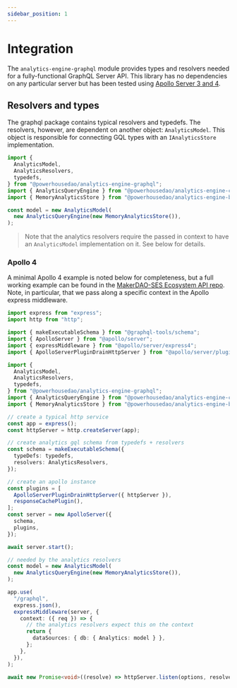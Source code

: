```yaml
---
sidebar_position: 1
---
```


# Integration

The `analytics-engine-graphql` module provides types and resolvers needed for a fully-functional GraphQL Server API. This library has no dependencies on any particular server but has been tested using [Apollo Server 3 and 4](https://www.apollographql.com/docs/apollo-server).

## Resolvers and types

The graphql package contains typical resolvers and typedefs. The resolvers, however, are dependent on another object: `AnalyticsModel`. This object is responsible for connecting GQL types with an `IAnalyticsStore` implementation.

```typescript
import {
  AnalyticsModel,
  AnalyticsResolvers,
  typedefs,
} from "@powerhousedao/analytics-engine-graphql";
import { AnalyticsQueryEngine } from "@powerhousedao/analytics-engine-core";
import { MemoryAnalyticsStore } from "@powerhousedao/analytics-engine-browser";

const model = new AnalyticsModel(
  new AnalyticsQueryEngine(new MemoryAnalyticsStore()),
);
```

> Note that the analytics resolvers require the passed in context to have an `AnalyticsModel` implementation on it. See below for details.

### Apollo 4

A minimal Apollo 4 example is noted below for completeness, but a full working example can be found in the [MakerDAO-SES Ecosystem API repo](https://github.com/makerdao-ses/ecosystem-api/). Note, in particular, that we pass along a specific context in the Apollo express middleware.

```typescript
import express from "express";
import http from "http";

import { makeExecutableSchema } from "@graphql-tools/schema";
import { ApolloServer } from "@apollo/server";
import { expressMiddleware } from "@apollo/server/express4";
import { ApolloServerPluginDrainHttpServer } from "@apollo/server/plugin/drainHttpServer";

import {
  AnalyticsModel,
  AnalyticsResolvers,
  typedefs,
} from "@powerhousedao/analytics-engine-graphql";
import { AnalyticsQueryEngine } from "@powerhousedao/analytics-engine-core";
import { MemoryAnalyticsStore } from "@powerhousedao/analytics-engine-browser";

// create a typical http service
const app = express();
const httpServer = http.createServer(app);

// create analytics gql schema from typedefs + resolvers
const schema = makeExecutableSchema({
  typeDefs: typedefs,
  resolvers: AnalyticsResolvers,
});

// create an apollo instance
const plugins = [
  ApolloServerPluginDrainHttpServer({ httpServer }),
  responseCachePlugin(),
];
const server = new ApolloServer({
  schema,
  plugins,
});

await server.start();

// needed by the analytics resolvers
const model = new AnalyticsModel(
  new AnalyticsQueryEngine(new MemoryAnalyticsStore()),
);

app.use(
  "/graphql",
  express.json(),
  expressMiddleware(server, {
    context: ({ req }) => {
      // the analytics resolvers expect this on the context
      return {
        dataSources: { db: { Analytics: model } },
      };
    },
  }),
);

await new Promise<void>((resolve) => httpServer.listen(options, resolve));
```
